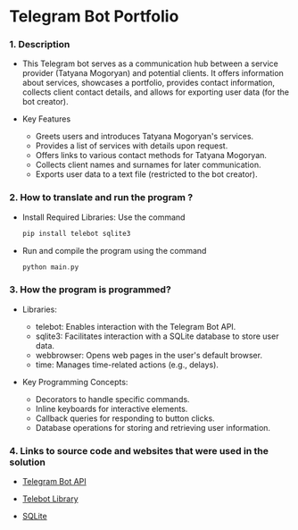 # Telegram Bot Portfolio
### 1.  Description

- This Telegram bot serves as a communication hub between a service provider (Tatyana Mogoryan) and potential clients.
It offers information about services, showcases a portfolio, provides contact information, collects client contact details, and allows for exporting user data (for the bot creator).

- Key Features
    * Greets users and introduces Tatyana Mogoryan's services.
    * Provides a list of services with details upon request.
    * Offers links to various contact methods for Tatyana Mogoryan.
    * Collects client names and surnames for later communication.
    * Exports user data to a text file (restricted to the bot creator).


### 2. How to translate and run the program ?

- Install Required Libraries: Use the command
    ````c
    pip install telebot sqlite3
    ````

- Run and compile the program using the command
    
    ````c
    python main.py
    ````

### 3. How the program is programmed?

- Libraries:
    * telebot: Enables interaction with the Telegram Bot API.
    * sqlite3: Facilitates interaction with a SQLite database to store user data.
    * webbrowser: Opens web pages in the user's default browser.
    * time: Manages time-related actions (e.g., delays).

- Key Programming Concepts:
    * Decorators to handle specific commands.
    * Inline keyboards for interactive elements.
    * Callback queries for responding to button clicks.
    * Database operations for storing and retrieving user information.


### 4. Links to source code and websites that were used in the solution

-   [Telegram Bot API](https://core.telegram.org/bots/api)
   
-   [Telebot Library](https://github.com/topics/telebot)

-   [SQLite](https://docs.python.org/3/library/sqlite3.html)


